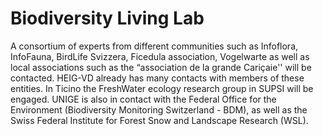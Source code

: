 # Biodiversity Living Lab

A consortium of experts from different communities such as Infoflora, InfoFauna, BirdLife Svizzera, Ficedula association, Vogelwarte as well as local associations such as the “association de la grande Cariçaie'' will be contacted. HEIG-VD already has many contacts with members of these entities. In Ticino the FreshWater ecology research group in SUPSI will be engaged. UNIGE is also in contact with the Federal Office for the Environment (Biodiversity Monitoring Switzerland - BDM), as well as the Swiss Federal Institute for Forest Snow and Landscape Research (WSL).
